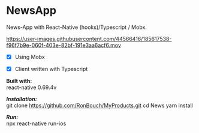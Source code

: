 # NewsApp
News-App with React-Native (hooks)/Typescript / Mobx.

https://user-images.githubusercontent.com/44566416/185617538-f96f7b9e-060f-403e-82bf-191e3aa6acf6.mov


- [x]  Using Mobx
- [x]  Client written with Typescript


__Built with:__  <br />
  react-native 0.69.4v

***Installation:***  <br />
  git clone https://github.com/RonBouch/MyProducts.git
  cd News
  yarn install   

***Run:***  <br />
  npx react-native run-ios      

